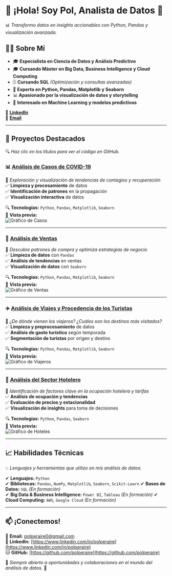 # 🚀 ¡Hola! Soy Pol, Analista de Datos 👋  
📊 *Transformo datos en insights accionables con Python, Pandas y visualización avanzada.*  

## 🧑‍💻 Sobre Mí
- 🎓 **Especialista en Ciencia de Datos y Análisis Predictivo**
- 🎓 **Cursando Máster en Big Data, Business Intelligence y Cloud Computing** 
- 🗄️  **Cursando SQL** *(Optimización y consultas avanzadas)*   
- 🐍 **Experto en Python, Pandas, Matplotlib y Seaborn**  
- 📊 **Apasionado por la visualización de datos y storytelling**  
- 🤖 **Interesado en Machine Learning y modelos predictivos**  

🔗 **[LinkedIn](https://www.linkedin.com/in/polperaire)**  
📧 **[Email](mailto:polperaire0@gmail.com)**  

---

## 📂 Proyectos Destacados  
🔍 *Haz clic en los títulos para ver el código en GitHub.*  

### 📊 [**Análisis de Casos de COVID-19**](https://github.com/polperaire/analisis-COVID19)  
📍 *Exploración y visualización de tendencias de contagios y recuperación*  
✅ **Limpieza y procesamiento** de datos  
✅ **Identificación de patrones** en la propagación  
✅ **Visualización interactiva** de datos  

🔍 **Tecnologías:** `Python`, `Pandas`, `Matplotlib`, `Seaborn`  
📸 **Vista previa:**  
![Gráfico de Casos](https://via.placeholder.com/500)  

---

### 🛒 [**Análisis de Ventas**](https://github.com/polperaire/analisis-ventas)  
📍 *Descubre patrones de compra y optimiza estrategias de negocio*  
✅ **Limpieza de datos** con `Pandas`  
✅ **Análisis de tendencias** en ventas  
✅ **Visualización de datos** con `Seaborn`  

🔍 **Tecnologías:** `Python`, `Pandas`, `Matplotlib`, `Seaborn`  
📸 **Vista previa:**  
![Gráfico de Ventas](https://via.placeholder.com/500)  

---

### ✈️ [**Análisis de Viajes y Procedencia de los Turistas**](https://github.com/polperaire/analisis-viajes)  
📍 *¿De dónde vienen los viajeros? ¿Cuáles son los destinos más visitados?*  
✅ **Limpieza y preprocesamiento** de datos  
✅ **Análisis de gasto turístico** según temporada  
✅ **Segmentación de turistas** por origen y destino  

🔍 **Tecnologías:** `Python`, `Pandas`, `Matplotlib`, `Seaborn`  
📸 **Vista previa:**  
![Gráfico de Viajeros](https://via.placeholder.com/500)  

---

### 🏨 [**Análisis del Sector Hotelero**](https://github.com/polperaire/analisis-hoteles)  
📍 *Identificación de factores clave en la ocupación hotelera y tarifas*  
✅ **Análisis de ocupación y tendencias**  
✅ **Evaluación de precios y estacionalidad**  
✅ **Visualización de insights** para toma de decisiones  

🔍 **Tecnologías:** `Python`, `Pandas`, `Seaborn`  
📸 **Vista previa:**  
![Gráfico de Hoteles](https://via.placeholder.com/500)  

---

## 📈 Habilidades Técnicas  
💡 *Lenguajes y herramientas que utilizo en mis análisis de datos:*  

✔ **Lenguajes:** `Python`   
✔ **Bibliotecas:** `Pandas`, `NumPy`, `Matplotlib`, `Seaborn`, `Scikit-Learn` 
✔ **Bases de Datos:** `SQL` *(En formación)*     
✔ **Big Data & Business Intelligence:** `Power BI`, `Tableau` *(En formación)* 
✔ **Cloud Computing:** `AWS`, `Google Cloud` *(En formación)* 

---

## 📫 ¡Conectemos!  
📧 **Email:** [polperaire0@gmail.com](mailto:polperaire0@gmail.com)  
🔗 **LinkedIn:** [https://www.linkedin.com/in/polperaire](https://www.linkedin.com/in/polperaire)  
🐱 **GitHub:** [https://github.com/polperaire](https://github.com/polperaire)  

🔎 *Siempre abierto a oportunidades y colaboraciones en el mundo del análisis de datos.* 🚀  

<!--
**PolPeraire/PolPeraire** is a ✨ _special_ ✨ repository because its `README.md` (this file) appears on your GitHub profile.

Here are some ideas to get you started:

- 🔭 I’m currently working on ...
- 🌱 I’m currently learning ...
- 👯 I’m looking to collaborate on ...
- 🤔 I’m looking for help with ...
- 💬 Ask me about ...
- 📫 How to reach me: ...
- 😄 Pronouns: ...
- ⚡ Fun fact: ...
-->
